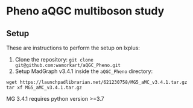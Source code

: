 # Pheno aQGC multiboson study

## Setup

These are instructions to perform the setup on lxplus:

1. Clone the repository:
```git clone git@github.com:wamorkart/aQGC_Pheno.git```
2. Setup MadGraph v3.4.1 inside the ```aQGC_Pheno``` directory:
```
wget https://launchpadlibrarian.net/621230758/MG5_aMC_v3.4.1.tar.gz
tar xf MG5_aMC_v3.4.1.tar.gz
```
MG 3.4.1 requires python version >=3.7
